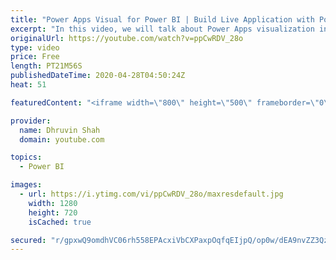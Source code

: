 ```yaml
---
title: "Power Apps Visual for Power BI | Build Live Application with Power Apps Visual inside Power BI"
excerpt: "In this video, we will talk about Power Apps visualization inside the Power BI. We will talk the step by step procedure that you should know about the Power Apps visualization inside the Power BI.  First, we will build a Power BI report with the DirectQuery Mode of SQL Server. We will configure a Gateway"
originalUrl: https://youtube.com/watch?v=ppCwRDV_28o
type: video
price: Free
length: PT21M56S
publishedDateTime: 2020-04-28T04:50:24Z
heat: 51

featuredContent: "<iframe width=\"800\" height=\"500\" frameborder=\"0\" src=\"https://www.youtube.com/embed/ppCwRDV_28o\" allow=\"accelerometer; autoplay; encrypted-media; gyroscope; picture-in-picture\" allowfullscreen></iframe>"

provider:
  name: Dhruvin Shah
  domain: youtube.com

topics:
  - Power BI

images:
  - url: https://i.ytimg.com/vi/ppCwRDV_28o/maxresdefault.jpg
    width: 1280
    height: 720
    isCached: true

secured: "r/gpxwQ9omdhVC06rh558EPAcxiVbCXPaxpOqfqEIjpQ/op0w/dEA9nvZZ3Qz7Ie1POzLVcCRbyMNCz3smPEmYZZef3oHR8OV6U2gThN3KR+xH3ZUFgIS5CY8CBy9UvfH/0Juky3Myx/vuCE6rfdAuihrFRCznUn1Owg2HXkUiuEIkbfQHGq40x5kTbTK/5/4tYF+xqIhtrwmarne6RcW4T74GNpFACJ6IY3Uk7Gll7clztouCkTzcSguAWaS2z7wiSac4mKgC0DfpRyzzQSmS6c1c+qFLsndsqzy2EZ1R9SrDZqDLa6TBsozkeCw7V3x7sKCHC2jiFEbCHBxmAb4Itg9L0xMDx+zP5i6iLyjJxQpmxdgTemVqqolMyrAxIoc+ZG9Qoq5yuo9pnOhqHzxvZxKxJ/3MuD5fwKL15imgE=;1RbDYlmT0UiuSiczPqfLFA=="
---
```


